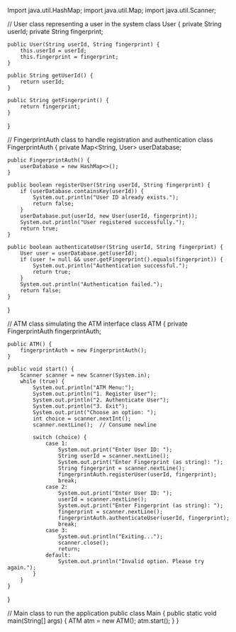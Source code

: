 Import java.util.HashMap;
import java.util.Map;
import java.util.Scanner;

// User class representing a user in the system
class User {
    private String userId;
    private String fingerprint;

    public User(String userId, String fingerprint) {
        this.userId = userId;
        this.fingerprint = fingerprint;
    }

    public String getUserId() {
        return userId;
    }

    public String getFingerprint() {
        return fingerprint;
    }
}

// FingerprintAuth class to handle registration and authentication
class FingerprintAuth {
    private Map<String, User> userDatabase;

    public FingerprintAuth() {
        userDatabase = new HashMap<>();
    }

    public boolean registerUser(String userId, String fingerprint) {
        if (userDatabase.containsKey(userId)) {
            System.out.println("User ID already exists.");
            return false;
        }
        userDatabase.put(userId, new User(userId, fingerprint));
        System.out.println("User registered successfully.");
        return true;
    }

    public boolean authenticateUser(String userId, String fingerprint) {
        User user = userDatabase.get(userId);
        if (user != null && user.getFingerprint().equals(fingerprint)) {
            System.out.println("Authentication successful.");
            return true;
        }
        System.out.println("Authentication failed.");
        return false;
    }
}

// ATM class simulating the ATM interface
class ATM {
    private FingerprintAuth fingerprintAuth;

    public ATM() {
        fingerprintAuth = new FingerprintAuth();
    }

    public void start() {
        Scanner scanner = new Scanner(System.in);
        while (true) {
            System.out.println("ATM Menu:");
            System.out.println("1. Register User");
            System.out.println("2. Authenticate User");
            System.out.println("3. Exit");
            System.out.print("Choose an option: ");
            int choice = scanner.nextInt();
            scanner.nextLine();  // Consume newline

            switch (choice) {
                case 1:
                    System.out.print("Enter User ID: ");
                    String userId = scanner.nextLine();
                    System.out.print("Enter Fingerprint (as string): ");
                    String fingerprint = scanner.nextLine();
                    fingerprintAuth.registerUser(userId, fingerprint);
                    break;
                case 2:
                    System.out.print("Enter User ID: ");
                    userId = scanner.nextLine();
                    System.out.print("Enter Fingerprint (as string): ");
                    fingerprint = scanner.nextLine();
                    fingerprintAuth.authenticateUser(userId, fingerprint);
                    break;
                case 3:
                    System.out.println("Exiting...");
                    scanner.close();
                    return;
                default:
                    System.out.println("Invalid option. Please try again.");
            }
        }
    }
}

// Main class to run the application
public class Main {
    public static void main(String[] args) {
        ATM atm = new ATM();
        atm.start();
    }
}

